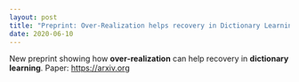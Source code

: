 ```yaml
---
layout: post
title: "Preprint: Over‑Realization helps recovery in Dictionary Learning"
date: 2020-06-10
---
```

New preprint showing how **over‑realization** can help recovery in **dictionary learning**. Paper: https://arxiv.org
